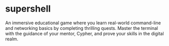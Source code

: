 # supershell

An immersive educational game where you learn real-world command-line and networking basics by completing thrilling quests. Master the terminal with the guidance of your mentor, Cypher, and prove your skills in the digital realm.

